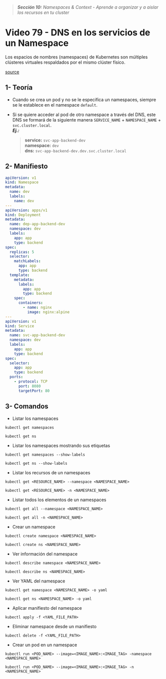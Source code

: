 > _**Sección 10:** Namespaces & Context - Aprende a organizar y a aislar los recursos en tu cluster_

# Video 79 - DNS en los servicios de un Namespace

Los espacios de nombres (namespaces) de Kubernetes son múltiples clústeres virtuales respaldados por el mismo clúster físico.  

[source](https://kubernetes.io/es/docs/concepts/overview/working-with-objects/namespaces/)

## 1- Teoría

- Cuando se crea un pod y no se le especifica un namespaces, siempre se le establece en el namespace `default`.
- Si se quiere acceder al pod  de otro namespace a través del DNS, este DNS se formará de la siguiente manera `SERVICE_NAME` + `NAMESPACE_NAME` + `svc.cluster.local`.  
  _**Ej.:**_  

  > **service:** `svc-app-backend-dev`  
  > **namespace:** `dev`  
  > **dns:** `svc-app-backend-dev.dev.svc.cluster.local`

## 2- Manifiesto

```yaml
apiVersion: v1
kind: Namespace
metadata:
  name: dev
  labels:
    name: dev
---
apiVersion: apps/v1
kind: Deployment
metadata:
  name: dep-app-backend-dev
  namespace: dev
  labels:
    app: app
    type: backend
spec:
  replicas: 5
  selector:
    matchLabels:
      app: app
      type: backend
  template:
    metadata:
      labels:
        app: app
        type: backend
    spec:
      containers:
        - name: nginx
          image: nginx:alpine
---
apiVersion: v1
kind: Service
metadata:
  name: svc-app-backend-dev
  namespace: dev
  labels:
    app: app
    type: backend
spec:
  selector:
    app: app
    type: backend
  ports:
    - protocol: TCP
      port: 8080
      targetPort: 80
```

## 3- Comandos

- Listar los namespaces

```shell
kubectl get namespaces
```

```shell
kubectl get ns
```

- Listar los namespaces mostrando sus etiquetas

```shell
kubectl get namespaces --show-labels
```

```shell
kubectl get ns --show-labels
```

- Listar los recursos de un namespaces

```shell
kubectl get <RESOURCE_NAME> --namespace <NAMESPACE_NAME>
```

```shell
kubectl get <RESOURCE_NAME> -n <NAMESPACE_NAME>
```

- Listar todos los elementos de un namespaces

```shell
kubectl get all --namespace <NAMESPACE_NAME>
```

```shell
kubectl get all -n <NAMESPACE_NAME>
```

- Crear un namespace

```shell
kubectl create namespace <NAMESPACE_NAME>
```

```shell
kubectl create ns <NAMESPACE_NAME>
```

- Ver información del namespace

```shell
kubectl describe namespace <NAMESPACE_NAME>
```

```shell
kubectl describe ns <NAMESPACE_NAME>
```

- Ver YAML del namespace

```shell
kubectl get namespace <NAMESPACE_NAME> -o yaml
```

```shell
kubectl get ns <NAMESPACE_NAME> -o yaml
```

- Aplicar manifiesto del namespace

```shell
kubectl apply -f <YAML_FILE_PATH>
```

- Eliminar namespace desde un manifiesto

```shell
kubectl delete -f <YAML_FILE_PATH>
```

- Crear un pod en un namespace

```shell
kubectl run <POD_NAME> --image=<IMAGE_NAME>:<IMAGE_TAG> -namespace <NAMESPACE_NAME>
```

```shell
kubectl run <POD_NAME> --image=<IMAGE_NAME>:<IMAGE_TAG> -n <NAMESPACE_NAME>
```